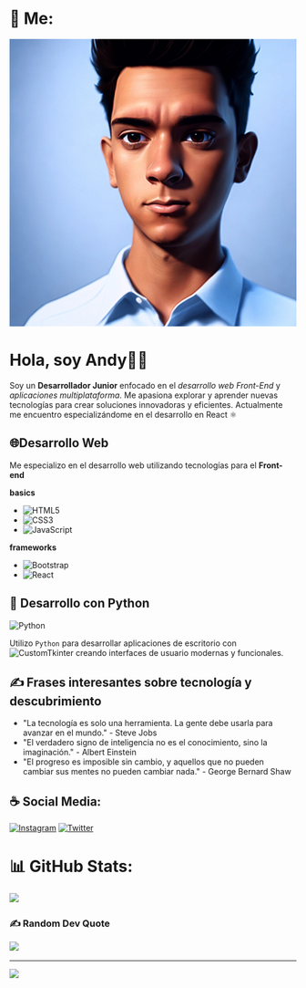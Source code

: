 # 🤺 Me:

<img src="Lumii_20230519_183015512.jpg">

  
# Hola, soy Andy🧑🏻
Soy un **Desarrollador Junior** enfocado en el *desarrollo web Front-End* y *aplicaciones multiplataforma*. Me apasiona explorar y aprender nuevas tecnologías para crear soluciones innovadoras y eficientes. Actualmente me encuentro especializándome en el desarrollo en React ⚛

## 🌐Desarrollo Web
Me especializo en el desarrollo web utilizando tecnologías para el **Front-end**

**basics**
- ![HTML5](https://img.shields.io/badge/html5-F13300.svg?style=for-the-badge&logo=html5&logoColor=white)
- ![CSS3](https://img.shields.io/badge/css3-0022aa.svg?style=for-the-badge&logo=css3&logoColor=white)
- ![JavaScript](https://img.shields.io/badge/javascript-%23323330.svg?style=for-the-badge&logo=javascript&logoColor=%23F7DF1E)

**frameworks**
- ![Bootstrap](https://img.shields.io/badge/bootstrap-aa00aa.svg?style=for-the-badge&logo=bootstrap&logoColor=white)
- ![React](https://img.shields.io/badge/react-000533.svg?style=for-the-badge&logo=react&logoColor=1BCAE9)

## 🐍 Desarrollo con Python

![Python](https://img.shields.io/badge/python-2270Aa?style=for-the-badge&logo=python&logoColor=ffdd54) 

Utilizo `Python` para desarrollar aplicaciones de escritorio con ![CustomTkinter](https://img.shields.io/badge/customtkinter-2270Aa?style=for-the-badge&logo=customtkinter&logoColor=ffdd54) creando interfaces de usuario modernas y funcionales.

## ✍️ Frases interesantes sobre tecnología y descubrimiento

- "La tecnología es solo una herramienta. La gente debe usarla para avanzar en el mundo." - Steve Jobs
- "El verdadero signo de inteligencia no es el conocimiento, sino la imaginación." - Albert Einstein
- "El progreso es imposible sin cambio, y aquellos que no pueden cambiar sus mentes no pueden cambiar nada." - George Bernard Shaw


##  ☕ Social Media:
[![Instagram](https://img.shields.io/badge/Instagram-%23E4405F.svg?logo=Instagram&logoColor=white)](https://instagram.com/andy05.2.2) [![Twitter](https://img.shields.io/badge/Twitter-%231DA1F2.svg?logo=Twitter&logoColor=white)](https://twitter.com/4nd1) 

# 📊 GitHub Stats:
![](https://github-readme-stats.vercel.app/api/top-langs/?username=andev-code&theme=dark&hide_border=false&include_all_commits=false&count_private=false&layout=compact)

### ✍️ Random Dev Quote
![](https://quotes-github-readme.vercel.app/api?type=vetical&theme=radical)

---
[![](https://visitcount.itsvg.in/api?id=4nd1-dev&icon=5&color=6)](https://visitcount.itsvg.in)
